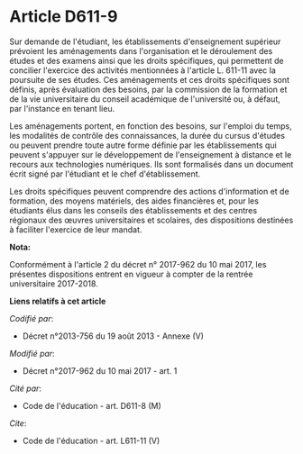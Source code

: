# Article D611-9

Sur demande de l'étudiant, les établissements d'enseignement supérieur prévoient les aménagements dans l'organisation et le
déroulement des études et des examens ainsi que les droits spécifiques, qui permettent de concilier l'exercice des activités
mentionnées à l'article L. 611-11 avec la poursuite de ses études. Ces aménagements et ces droits spécifiques sont définis,
après évaluation des besoins, par la commission de la formation et de la vie universitaire du conseil académique de
l'université ou, à défaut, par l'instance en tenant lieu. 

Les aménagements portent, en fonction des besoins, sur l'emploi du temps, les modalités de contrôle des connaissances, la
durée du cursus d'études ou peuvent prendre toute autre forme définie par les établissements qui peuvent s'appuyer sur le
développement de l'enseignement à distance et le recours aux technologies numériques. Ils sont formalisés dans un document
écrit signé par l'étudiant et le chef d'établissement. 

Les droits spécifiques peuvent comprendre des actions d'information et de formation, des moyens matériels, des aides
financières et, pour les étudiants élus dans les conseils des établissements et des centres régionaux des œuvres
universitaires et scolaires, des dispositions destinées à faciliter l'exercice de leur mandat.

**Nota:**

Conformément à l'article 2 du décret n° 2017-962 du 10 mai 2017, les présentes dispositions entrent en vigueur à compter de
la rentrée universitaire 2017-2018.

**Liens relatifs à cet article**

_Codifié par_:

  - Décret n°2013-756 du 19 août 2013 -  Annexe (V)

_Modifié par_:

  - Décret n°2017-962 du 10 mai 2017 - art. 1

_Cité par_:

  - Code de l'éducation - art. D611-8 (M)

_Cite_:

  - Code de l'éducation - art. L611-11 (V)
